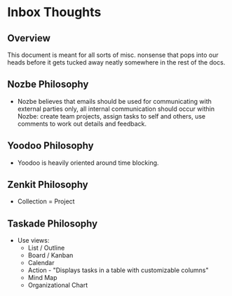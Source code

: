 # Inbox Thoughts

## Overview

This document is meant for all sorts of misc. nonsense that pops into our heads before it gets tucked away neatly somewhere in the rest of the docs.

## Nozbe Philosophy
- Nozbe believes that emails should be used for communicating with external parties only, all internal communication should occur within Nozbe: create team projects, assign tasks to self and others, use comments to work out details and feedback.

## Yoodoo Philosophy
- Yoodoo is heavily oriented around time blocking.

## Zenkit Philosophy
- Collection = Project

## Taskade Philosophy
- Use views:
    - List / Outline
    - Board / Kanban
    - Calendar
    - Action - "Displays tasks in a table with customizable columns"
    - Mind Map
    - Organizational Chart